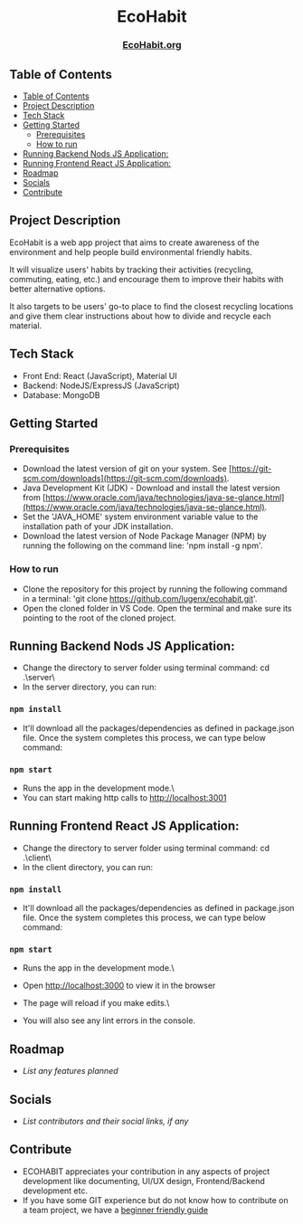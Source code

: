 <h1 align="center">EcoHabit</h1>
<h3 align="center">
    <a href="https://www.ecohabit.org/">EcoHabit.org</a> 
 
</h3>

## Table of Contents

-   [Table of Contents](#table-of-contents)
-   [Project Description](#project-description)
-   [Tech Stack](#tech-stack)
-   [Getting Started](#getting-started)
    -   [Prerequisites](#prerequisites)
    -   [How to run](#how-to-run)
-   [Running Backend Nods JS Application:](#running-backend-nods-js-application)
-   [Running Frontend React JS Application:](#running-frontend-react-js-application)
-   [Roadmap](#roadmap)
-   [Socials](#socials)
-   [Contribute](#contribute)

## Project Description

EcoHabit is a web app project that aims to create awareness of the environment and help people build environmental friendly habits.

It will visualize users' habits by tracking their activities (recycling, commuting, eating, etc.) and encourage them to improve their habits with better alternative options.

It also targets to be users' go-to place to find the closest recycling locations and give them clear instructions about how to divide and recycle each material.

## Tech Stack

-   Front End: React (JavaScript), Material UI
-   Backend: NodeJS/ExpressJS (JavaScript)
-   Database: MongoDB

## Getting Started

### Prerequisites

-   Download the latest version of git on your system. See [https://git-scm.com/downloads](https://git-scm.com/downloads).
-   Java Development Kit (JDK) - Download and install the latest version from [https://www.oracle.com/java/technologies/java-se-glance.html](https://www.oracle.com/java/technologies/java-se-glance.html).
-   Set the 'JAVA_HOME' system environment variable value to the installation path of your JDK installation.
-   Download the latest version of Node Package Manager (NPM) by running the following on the command line: 'npm install -g npm'.

### How to run

-   Clone the repository for this project by running the following command in a terminal: 'git clone https://github.com/lugenx/ecohabit.git'.
-   Open the cloned folder in VS Code. Open the terminal and make sure its pointing to the root of the cloned project.

## Running Backend Nods JS Application:

-   Change the directory to server folder using terminal command: cd .\server\
-   In the server directory, you can run:

### `npm install`

-   It'll download all the packages/dependencies as defined in package.json file. Once the system completes this process, we can type below command:

### `npm start`

-   Runs the app in the development mode.\
-   You can start making http calls to [http://localhost:3001](http://localhost:3001)

## Running Frontend React JS Application:

-   Change the directory to server folder using terminal command: cd .\client\
-   In the client directory, you can run:

### `npm install`

-   It'll download all the packages/dependencies as defined in package.json file. Once the system completes this process, we can type below command:

### `npm start`

-   Runs the app in the development mode.\
-   Open [http://localhost:3000](http://localhost:3000) to view it in the browser

-   The page will reload if you make edits.\
-   You will also see any lint errors in the console.

## Roadmap

-   _List any features planned_

## Socials

-   _List contributors and their social links, if any_

## Contribute

-   ECOHABIT appreciates your contribution in any aspects of project development like documenting, UI/UX design, Frontend/Backend development etc.
-   If you have some GIT experience but do not know how to contribute on a team project, we have a [beginner friendly guide](https://github.com/lugenx/ecohabit/blob/main/docs/how-to-contribute.md)
